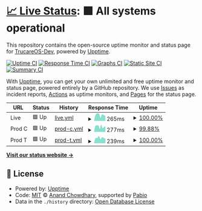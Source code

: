 # [📈 Live Status](https://status.gettrucare.com): <!--live status--> **🟩 All systems operational**

This repository contains the open-source uptime monitor and status page for [TrucareOS-Dev](https://status.gettrucare.com), powered by [Upptime](https://github.com/upptime/upptime).

[![Uptime CI](https://github.com/TrucareOS-Dev/upptime/workflows/Uptime%20CI/badge.svg)](https://github.com/TrucareOS-Dev/upptime/actions?query=workflow%3A%22Uptime+CI%22)
[![Response Time CI](https://github.com/TrucareOS-Dev/upptime/workflows/Response%20Time%20CI/badge.svg)](https://github.com/TrucareOS-Dev/upptime/actions?query=workflow%3A%22Response+Time+CI%22)
[![Graphs CI](https://github.com/TrucareOS-Dev/upptime/workflows/Graphs%20CI/badge.svg)](https://github.com/TrucareOS-Dev/upptime/actions?query=workflow%3A%22Graphs+CI%22)
[![Static Site CI](https://github.com/TrucareOS-Dev/upptime/workflows/Static%20Site%20CI/badge.svg)](https://github.com/TrucareOS-Dev/upptime/actions?query=workflow%3A%22Static+Site+CI%22)
[![Summary CI](https://github.com/TrucareOS-Dev/upptime/workflows/Summary%20CI/badge.svg)](https://github.com/TrucareOS-Dev/upptime/actions?query=workflow%3A%22Summary+CI%22)

With [Upptime](https://upptime.js.org), you can get your own unlimited and free uptime monitor and status page, powered entirely by a GitHub repository. We use [Issues](https://github.com/TrucareOS-Dev/upptime/issues) as incident reports, [Actions](https://github.com/TrucareOS-Dev/upptime/actions) as uptime monitors, and [Pages](https://status.gettrucare.com) for the status page.

<!--start: status pages-->
<!-- This summary is generated by Upptime (https://github.com/upptime/upptime) -->
<!-- Do not edit this manually, your changes will be overwritten -->
<!-- prettier-ignore -->
| URL | Status | History | Response Time | Uptime |
| --- | ------ | ------- | ------------- | ------ |
| <img alt="" src="https://icons.duckduckgo.com/ip3/null.ico" height="13"> Live | 🟩 Up | [live.yml](https://github.com/TrucareOS-Dev/upptime/commits/HEAD/history/live.yml) | <details><summary><img alt="Response time graph" src="./graphs/live/response-time-week.png" height="20"> 265ms</summary><br><a href="https://status.gettrucare.com/history/live"><img alt="Response time 246" src="https://img.shields.io/endpoint?url=https%3A%2F%2Fraw.githubusercontent.com%2FTrucareOS-Dev%2Fupptime%2FHEAD%2Fapi%2Flive%2Fresponse-time.json"></a><br><a href="https://status.gettrucare.com/history/live"><img alt="24-hour response time 253" src="https://img.shields.io/endpoint?url=https%3A%2F%2Fraw.githubusercontent.com%2FTrucareOS-Dev%2Fupptime%2FHEAD%2Fapi%2Flive%2Fresponse-time-day.json"></a><br><a href="https://status.gettrucare.com/history/live"><img alt="7-day response time 265" src="https://img.shields.io/endpoint?url=https%3A%2F%2Fraw.githubusercontent.com%2FTrucareOS-Dev%2Fupptime%2FHEAD%2Fapi%2Flive%2Fresponse-time-week.json"></a><br><a href="https://status.gettrucare.com/history/live"><img alt="30-day response time 258" src="https://img.shields.io/endpoint?url=https%3A%2F%2Fraw.githubusercontent.com%2FTrucareOS-Dev%2Fupptime%2FHEAD%2Fapi%2Flive%2Fresponse-time-month.json"></a><br><a href="https://status.gettrucare.com/history/live"><img alt="1-year response time 246" src="https://img.shields.io/endpoint?url=https%3A%2F%2Fraw.githubusercontent.com%2FTrucareOS-Dev%2Fupptime%2FHEAD%2Fapi%2Flive%2Fresponse-time-year.json"></a></details> | <details><summary><a href="https://status.gettrucare.com/history/live">100.00%</a></summary><a href="https://status.gettrucare.com/history/live"><img alt="All-time uptime 99.59%" src="https://img.shields.io/endpoint?url=https%3A%2F%2Fraw.githubusercontent.com%2FTrucareOS-Dev%2Fupptime%2FHEAD%2Fapi%2Flive%2Fuptime.json"></a><br><a href="https://status.gettrucare.com/history/live"><img alt="24-hour uptime 100.00%" src="https://img.shields.io/endpoint?url=https%3A%2F%2Fraw.githubusercontent.com%2FTrucareOS-Dev%2Fupptime%2FHEAD%2Fapi%2Flive%2Fuptime-day.json"></a><br><a href="https://status.gettrucare.com/history/live"><img alt="7-day uptime 100.00%" src="https://img.shields.io/endpoint?url=https%3A%2F%2Fraw.githubusercontent.com%2FTrucareOS-Dev%2Fupptime%2FHEAD%2Fapi%2Flive%2Fuptime-week.json"></a><br><a href="https://status.gettrucare.com/history/live"><img alt="30-day uptime 99.46%" src="https://img.shields.io/endpoint?url=https%3A%2F%2Fraw.githubusercontent.com%2FTrucareOS-Dev%2Fupptime%2FHEAD%2Fapi%2Flive%2Fuptime-month.json"></a><br><a href="https://status.gettrucare.com/history/live"><img alt="1-year uptime 99.59%" src="https://img.shields.io/endpoint?url=https%3A%2F%2Fraw.githubusercontent.com%2FTrucareOS-Dev%2Fupptime%2FHEAD%2Fapi%2Flive%2Fuptime-year.json"></a></details>
| <img alt="" src="https://icons.duckduckgo.com/ip3/null.ico" height="13"> Prod C | 🟩 Up | [prod-c.yml](https://github.com/TrucareOS-Dev/upptime/commits/HEAD/history/prod-c.yml) | <details><summary><img alt="Response time graph" src="./graphs/prod-c/response-time-week.png" height="20"> 277ms</summary><br><a href="https://status.gettrucare.com/history/prod-c"><img alt="Response time 366" src="https://img.shields.io/endpoint?url=https%3A%2F%2Fraw.githubusercontent.com%2FTrucareOS-Dev%2Fupptime%2FHEAD%2Fapi%2Fprod-c%2Fresponse-time.json"></a><br><a href="https://status.gettrucare.com/history/prod-c"><img alt="24-hour response time 281" src="https://img.shields.io/endpoint?url=https%3A%2F%2Fraw.githubusercontent.com%2FTrucareOS-Dev%2Fupptime%2FHEAD%2Fapi%2Fprod-c%2Fresponse-time-day.json"></a><br><a href="https://status.gettrucare.com/history/prod-c"><img alt="7-day response time 277" src="https://img.shields.io/endpoint?url=https%3A%2F%2Fraw.githubusercontent.com%2FTrucareOS-Dev%2Fupptime%2FHEAD%2Fapi%2Fprod-c%2Fresponse-time-week.json"></a><br><a href="https://status.gettrucare.com/history/prod-c"><img alt="30-day response time 327" src="https://img.shields.io/endpoint?url=https%3A%2F%2Fraw.githubusercontent.com%2FTrucareOS-Dev%2Fupptime%2FHEAD%2Fapi%2Fprod-c%2Fresponse-time-month.json"></a><br><a href="https://status.gettrucare.com/history/prod-c"><img alt="1-year response time 366" src="https://img.shields.io/endpoint?url=https%3A%2F%2Fraw.githubusercontent.com%2FTrucareOS-Dev%2Fupptime%2FHEAD%2Fapi%2Fprod-c%2Fresponse-time-year.json"></a></details> | <details><summary><a href="https://status.gettrucare.com/history/prod-c">99.88%</a></summary><a href="https://status.gettrucare.com/history/prod-c"><img alt="All-time uptime 99.94%" src="https://img.shields.io/endpoint?url=https%3A%2F%2Fraw.githubusercontent.com%2FTrucareOS-Dev%2Fupptime%2FHEAD%2Fapi%2Fprod-c%2Fuptime.json"></a><br><a href="https://status.gettrucare.com/history/prod-c"><img alt="24-hour uptime 100.00%" src="https://img.shields.io/endpoint?url=https%3A%2F%2Fraw.githubusercontent.com%2FTrucareOS-Dev%2Fupptime%2FHEAD%2Fapi%2Fprod-c%2Fuptime-day.json"></a><br><a href="https://status.gettrucare.com/history/prod-c"><img alt="7-day uptime 99.88%" src="https://img.shields.io/endpoint?url=https%3A%2F%2Fraw.githubusercontent.com%2FTrucareOS-Dev%2Fupptime%2FHEAD%2Fapi%2Fprod-c%2Fuptime-week.json"></a><br><a href="https://status.gettrucare.com/history/prod-c"><img alt="30-day uptime 99.95%" src="https://img.shields.io/endpoint?url=https%3A%2F%2Fraw.githubusercontent.com%2FTrucareOS-Dev%2Fupptime%2FHEAD%2Fapi%2Fprod-c%2Fuptime-month.json"></a><br><a href="https://status.gettrucare.com/history/prod-c"><img alt="1-year uptime 99.94%" src="https://img.shields.io/endpoint?url=https%3A%2F%2Fraw.githubusercontent.com%2FTrucareOS-Dev%2Fupptime%2FHEAD%2Fapi%2Fprod-c%2Fuptime-year.json"></a></details>
| <img alt="" src="https://icons.duckduckgo.com/ip3/null.ico" height="13"> Prod T | 🟩 Up | [prod-t.yml](https://github.com/TrucareOS-Dev/upptime/commits/HEAD/history/prod-t.yml) | <details><summary><img alt="Response time graph" src="./graphs/prod-t/response-time-week.png" height="20"> 239ms</summary><br><a href="https://status.gettrucare.com/history/prod-t"><img alt="Response time 228" src="https://img.shields.io/endpoint?url=https%3A%2F%2Fraw.githubusercontent.com%2FTrucareOS-Dev%2Fupptime%2FHEAD%2Fapi%2Fprod-t%2Fresponse-time.json"></a><br><a href="https://status.gettrucare.com/history/prod-t"><img alt="24-hour response time 215" src="https://img.shields.io/endpoint?url=https%3A%2F%2Fraw.githubusercontent.com%2FTrucareOS-Dev%2Fupptime%2FHEAD%2Fapi%2Fprod-t%2Fresponse-time-day.json"></a><br><a href="https://status.gettrucare.com/history/prod-t"><img alt="7-day response time 239" src="https://img.shields.io/endpoint?url=https%3A%2F%2Fraw.githubusercontent.com%2FTrucareOS-Dev%2Fupptime%2FHEAD%2Fapi%2Fprod-t%2Fresponse-time-week.json"></a><br><a href="https://status.gettrucare.com/history/prod-t"><img alt="30-day response time 243" src="https://img.shields.io/endpoint?url=https%3A%2F%2Fraw.githubusercontent.com%2FTrucareOS-Dev%2Fupptime%2FHEAD%2Fapi%2Fprod-t%2Fresponse-time-month.json"></a><br><a href="https://status.gettrucare.com/history/prod-t"><img alt="1-year response time 228" src="https://img.shields.io/endpoint?url=https%3A%2F%2Fraw.githubusercontent.com%2FTrucareOS-Dev%2Fupptime%2FHEAD%2Fapi%2Fprod-t%2Fresponse-time-year.json"></a></details> | <details><summary><a href="https://status.gettrucare.com/history/prod-t">100.00%</a></summary><a href="https://status.gettrucare.com/history/prod-t"><img alt="All-time uptime 99.99%" src="https://img.shields.io/endpoint?url=https%3A%2F%2Fraw.githubusercontent.com%2FTrucareOS-Dev%2Fupptime%2FHEAD%2Fapi%2Fprod-t%2Fuptime.json"></a><br><a href="https://status.gettrucare.com/history/prod-t"><img alt="24-hour uptime 100.00%" src="https://img.shields.io/endpoint?url=https%3A%2F%2Fraw.githubusercontent.com%2FTrucareOS-Dev%2Fupptime%2FHEAD%2Fapi%2Fprod-t%2Fuptime-day.json"></a><br><a href="https://status.gettrucare.com/history/prod-t"><img alt="7-day uptime 100.00%" src="https://img.shields.io/endpoint?url=https%3A%2F%2Fraw.githubusercontent.com%2FTrucareOS-Dev%2Fupptime%2FHEAD%2Fapi%2Fprod-t%2Fuptime-week.json"></a><br><a href="https://status.gettrucare.com/history/prod-t"><img alt="30-day uptime 100.00%" src="https://img.shields.io/endpoint?url=https%3A%2F%2Fraw.githubusercontent.com%2FTrucareOS-Dev%2Fupptime%2FHEAD%2Fapi%2Fprod-t%2Fuptime-month.json"></a><br><a href="https://status.gettrucare.com/history/prod-t"><img alt="1-year uptime 99.99%" src="https://img.shields.io/endpoint?url=https%3A%2F%2Fraw.githubusercontent.com%2FTrucareOS-Dev%2Fupptime%2FHEAD%2Fapi%2Fprod-t%2Fuptime-year.json"></a></details>

<!--end: status pages-->

[**Visit our status website →**](https://status.gettrucare.com)

## 📄 License

- Powered by: [Upptime](https://github.com/upptime/upptime)
- Code: [MIT](./LICENSE) © [Anand Chowdhary](https://anandchowdhary.com), supported by [Pabio](https://pabio.com)
- Data in the `./history` directory: [Open Database License](https://opendatacommons.org/licenses/odbl/1-0/)
